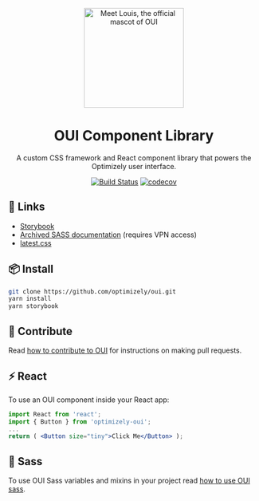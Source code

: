 <p align="center">
  <a href="http://optimizely.github.io/oui/storybook/">
    <img width="200" src="https://raw.githubusercontent.com/optimizely/oui/devel/assets/louis.gif" title="Meet Louis, the official mascot of OUI">
  </a>
</p>

<h1 align="center">OUI Component Library</h1>

<div align="center">

A custom CSS framework and React component library that powers the Optimizely user interface.

[![Build Status](https://travis-ci.org/optimizely/oui.svg?branch=devel)](https://travis-ci.org/optimizely/oui)
[![codecov](https://codecov.io/gh/optimizely/oui/branch/devel/graph/badge.svg)](https://codecov.io/gh/optimizely/oui)

</div>

## 🔗 Links

- [Storybook](http://optimizely.github.io/oui/storybook/)
- [Archived SASS documentation](http://design.optimizely.com/docs/oui/9.0.0/) (requires VPN access)
- [latest.css](http://design.optimizely.com/oui/latest/styles.css)

## 📦 Install

```bash
git clone https://github.com/optimizely/oui.git
yarn install
yarn storybook
```

## 💪 Contribute

Read [how to contribute to OUI](CONTRIBUTING.md) for instructions on making pull requests.

## ⚡️ React

To use an OUI component inside your React app:

```jsx
import React from 'react';
import { Button } from 'optimizely-oui';
...
return ( <Button size="tiny">Click Me</Button> );
```

## 💅 Sass

To use OUI Sass variables and mixins in your project read [how to use OUI sass](readme-sass.md).
